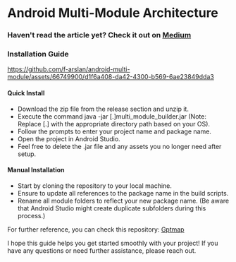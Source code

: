 # Android Multi-Module Architecture

### Haven't read the article yet? Check it out on [Medium](https://medium.com/@fatiharslan2634/mastering-android-multi-module-architecture-with-convention-plugins-bfee89f3ec38)

### Installation Guide

https://github.com/f-arslan/android-multi-module/assets/66749900/d1f6a408-da42-4300-b569-6ae23849dda3

#### Quick Install
- Download the zip file from the release section and unzip it.
- Execute the command java -jar [.\]multi_module_builder.jar (Note: Replace [.\] with the appropriate directory path based on your OS).
- Follow the prompts to enter your project name and package name.
- Open the project in Android Studio.
- Feel free to delete the .jar file and any assets you no longer need after setup.

#### Manual Installation
- Start by cloning the repository to your local machine.
- Ensure to update all references to the package name in the build scripts.
- Rename all module folders to reflect your new package name. (Be aware that Android Studio might create duplicate subfolders during this process.)

For further reference, you can check this repository: [Gptmap](https://github.com/f-arslan/GptMap)

I hope this guide helps you get started smoothly with your project! If you have any questions or need further assistance, please reach out.
